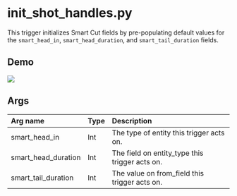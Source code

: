 # init_shot_handles.py

This trigger initializes Smart Cut fields by pre-populating default values for
the `smart_head_in`, `smart_head_duration`, and `smart_tail_duration` fields.

## Demo

![](images/init_shot_handles1.gif?raw=true)

## Args

| Arg name            | Type | Description                                    |
| :-                  | :-   | :-                                             |
| smart_head_in       | Int  | The type of entity this trigger acts on.       |
| smart_head_duration | Int  | The field on entity_type this trigger acts on. |
| smart_tail_duration | Int  | The value on from_field this trigger acts on.  |
